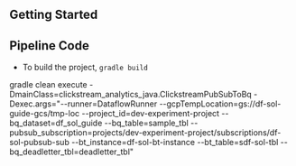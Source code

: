 ## Getting Started

## Pipeline Code
* To build the project, `gradle build`

gradle clean execute -DmainClass=clickstream_analytics_java.ClickstreamPubSubToBq -Dexec.args="--runner=DataflowRunner --gcpTempLocation=gs://df-sol-guide-gcs/tmp-loc --project_id=dev-experiment-project --bq_dataset=df_sol_guide --bq_table=sample_tbl --pubsub_subscription=projects/dev-experiment-project/subscriptions/df-sol-pubsub-sub --bt_instance=df-sol-bt-instance --bt_table=sdf-sol-tbl --bq_deadletter_tbl=deadletter_tbl"
